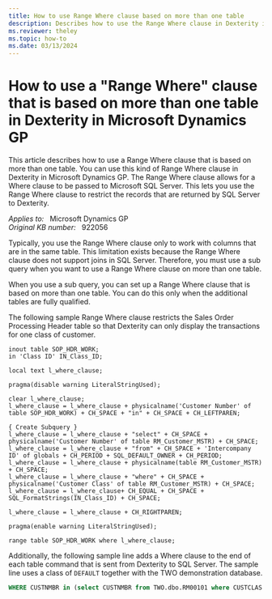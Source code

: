 ```yaml
---
title: How to use Range Where clause based on more than one table
description: Describes how to use the Range Where clause in Dexterity in Microsoft Dynamics GP.
ms.reviewer: theley
ms.topic: how-to
ms.date: 03/13/2024
---
```

# How to use a "Range Where" clause that is based on more than one table in Dexterity in Microsoft Dynamics GP

This article describes how to use a Range Where clause that is based on more than one table. You can use this kind of Range Where clause in Dexterity in Microsoft Dynamics GP. The Range Where clause allows for a Where clause to be passed to Microsoft SQL Server. This lets you use the Range Where clause to restrict the records that are returned by SQL Server to Dexterity.

_Applies to:_ &nbsp; Microsoft Dynamics GP  
_Original KB number:_ &nbsp; 922056

Typically, you use the Range Where clause only to work with columns that are in the same table. This limitation exists because the Range Where clause does not support joins in SQL Server. Therefore, you must use a sub query when you want to use a Range Where clause on more than one table.

When you use a sub query, you can set up a Range Where clause that is based on more than one table. You can do this only when the additional tables are fully qualified.

The following sample Range Where clause restricts the Sales Order Processing Header table so that Dexterity can only display the transactions for one class of customer.

```console
inout table SOP_HDR_WORK;
in 'Class ID' IN_Class_ID;

local text l_where_clause;

pragma(disable warning LiteralStringUsed);

clear l_where_clause;
l_where_clause = l_where_clause + physicalname('Customer Number' of table SOP_HDR_WORK) + CH_SPACE + "in" + CH_SPACE + CH_LEFTPAREN;

{ Create Subquery }
l_where_clause = l_where_clause + "select" + CH_SPACE + physicalname('Customer Number' of table RM_Customer_MSTR) + CH_SPACE;
l_where_clause = l_where_clause + "from" + CH_SPACE + 'Intercompany ID' of globals + CH_PERIOD + SQL_DEFAULT_OWNER + CH_PERIOD;
l_where_clause = l_where_clause + physicalname(table RM_Customer_MSTR) + CH_SPACE;
l_where_clause = l_where_clause + "where" + CH_SPACE + physicalname('Customer Class' of table RM_Customer_MSTR) + CH_SPACE;
l_where_clause = l_where_clause+ CH_EQUAL + CH_SPACE + SQL_FormatStrings(IN_Class_ID) + CH_SPACE;

l_where_clause = l_where_clause + CH_RIGHTPAREN;

pragma(enable warning LiteralStringUsed);

range table SOP_HDR_WORK where l_where_clause;
```

Additionally, the following sample line adds a Where clause to the end of each table command that is sent from Dexterity to SQL Server. The sample line uses a class of `DEFAULT` together with the TWO demonstration database.

```sql
WHERE CUSTNMBR in (select CUSTNMBR from TWO.dbo.RM00101 where CUSTCLAS = 'DEFAULT' )
```
